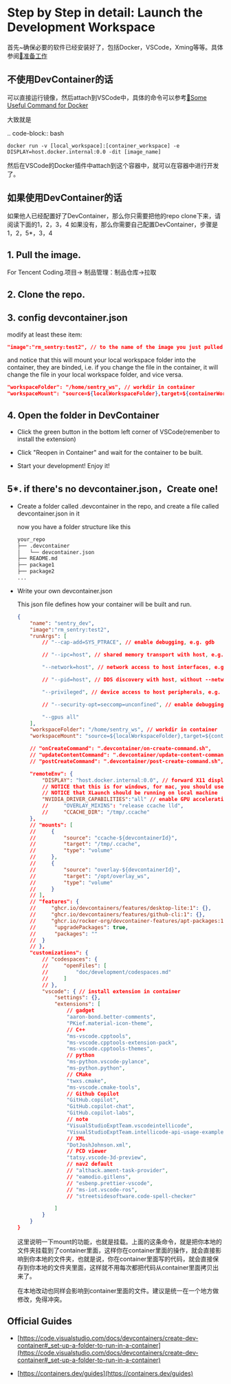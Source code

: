 # Step by Step in detail: Launch the Development Workspace

首先~确保必要的软件已经安装好了，包括Docker，VSCode，Xming等等。具体参阅[📑准备工作](./CustomImage.md#准备工作)

不使用DevContainer的话
----------------------------------------------
可以直接运行镜像，然后attach到VSCode中，具体的命令可以参考[📑Some Useful Command for Docker](./UsefulCommand.md)

大致就是

.. code-block:: bash

    docker run -v [local_workspace]:[container_workspace] -e DISPLAY=host.docker.internal:0.0 -dit [image_name]

然后在VSCode的Docker插件中attach到这个容器中，就可以在容器中进行开发了。

如果使用DevContainer的话
----------------------------------------------
如果他人已经配置好了DevContainer，那么你只需要把他的repo clone下来，请阅读下面的1，2，3，4
如果没有，那么你需要自己配置DevContainer，步骤是1，2，5*，3，4

## 1. Pull the image.

For Tencent Coding.项目-> 制品管理：制品仓库->拉取

## 2. Clone the repo.

## 3. config devcontainer.json

modify at least these item:
```json
"image":"rm_sentry:test2", // to the name of the image you just pulled
```

and notice that this will mount your local workspace folder into the container, they are binded, i.e. if you change the file in the container, it will change the file in your local workspace folder, and vice versa.

```json
"workspaceFolder": "/home/sentry_ws", // workdir in container
"workspaceMount": "source=${localWorkspaceFolder},target=${containerWorkspaceFolder}/src,type=bind", //mount your local file into container, ${containerWorkspaceFolder}=="workspaceFolder"
```

## 4. Open the folder in DevContainer

- Click the green button in the bottom left corner of VSCode(remenber to install the extension)

- Click "Reopen in Container" and wait for the container to be built.

- Start your development! Enjoy it!

## 5*. if there's no devcontainer.json，Create one!

- Create a folder called .devcontainer in the repo, and create a file called devcontainer.json in it

    now you have a folder structure like this

    ```bash
    your_repo
    ├── .devcontainer
    │   └── devcontainer.json
    ├── README.md
    ├── package1
    ├── package2
    ...

- Write your own devcontainer.json

    This json file defines how your container will be built and run.

    ```json
    {
        "name": "sentry_dev",
        "image":"rm_sentry:test2",
        "runArgs": [
            // "--cap-add=SYS_PTRACE", // enable debugging, e.g. gdb

            // "--ipc=host", // shared memory transport with host, e.g. rviz GUIs

            "--network=host", // network access to host interfaces, e.g. eth0

            // "--pid=host", // DDS discovery with host, without --network=host

            "--privileged", // device access to host peripherals, e.g. USB

            // "--security-opt=seccomp=unconfined", // enable debugging, e.g. gdb

            "--gpus all" 
        ],
        "workspaceFolder": "/home/sentry_ws", // workdir in container
        "workspaceMount": "source=${localWorkspaceFolder},target=${containerWorkspaceFolder}/src,type=bind", //mount your local file into container, ${containerWorkspaceFolder}=="workspaceFolder"

        // "onCreateCommand": ".devcontainer/on-create-command.sh",
        // "updateContentCommand": ".devcontainer/update-content-command.sh",
        // "postCreateCommand": ".devcontainer/post-create-command.sh",

        "remoteEnv": {
            "DISPLAY": "host.docker.internal:0.0", // forward X11 display to host, e.g. rviz GUIs
            // NOTICE that this is for windows, for mac, you should use "host.docker.internal:0"
            // NOTICE that XLaunch should be running on local machine
            "NVIDIA_DRIVER_CAPABILITIES":"all" // enable GPU acceleration
            //     "OVERLAY_MIXINS": "release ccache lld",
            //     "CCACHE_DIR": "/tmp/.ccache"
        },
        // "mounts": [
        //     {
        //         "source": "ccache-${devcontainerId}",
        //         "target": "/tmp/.ccache",
        //         "type": "volume"
        //     },
        //     {
        //         "source": "overlay-${devcontainerId}",
        //         "target": "/opt/overlay_ws",
        //         "type": "volume"
        //     }
        // ],
        // "features": {
        //     "ghcr.io/devcontainers/features/desktop-lite:1": {},
        //     "ghcr.io/devcontainers/features/github-cli:1": {},
        //     "ghcr.io/rocker-org/devcontainer-features/apt-packages:1": {
        // 		"upgradePackages": true,
        // 		"packages": ""
        // 	}
        // },
        "customizations": {
            // "codespaces": {
            //     "openFiles": [
            //         "doc/development/codespaces.md"
            //     ]
            // },
            "vscode": { // install extension in container
                "settings": {},
                "extensions": [
                    // gadget
                    "aaron-bond.better-comments",
                    "PKief.material-icon-theme",
                    // C++
                    "ms-vscode.cpptools",
                    "ms-vscode.cpptools-extension-pack",
                    "ms-vscode.cpptools-themes",
                    // python
                    "ms-python.vscode-pylance",
                    "ms-python.python",
                    // CMake
                    "twxs.cmake",
                    "ms-vscode.cmake-tools",
                    // Github Copilot
                    "GitHub.copilot",
                    "GitHub.copilot-chat",
                    "GitHub.copilot-labs",
                    // note
                    "VisualStudioExptTeam.vscodeintellicode",
                    "VisualStudioExptTeam.intellicode-api-usage-examples",
                    // XML
                    "DotJoshJohnson.xml",
                    // PCD viewer
                    "tatsy.vscode-3d-preview",
                    // nav2 default
                    // "althack.ament-task-provider",
                    // "eamodio.gitlens",
                    // "esbenp.prettier-vscode",
                    // "ms-iot.vscode-ros",
                    // "streetsidesoftware.code-spell-checker"

                ]
            }
        }
    }
    ```

    这里说明一下mount的功能，也就是挂载。上面的这条命令，就是把你本地的文件夹挂载到了container里面，这样你在container里面的操作，就会直接影响到你本地的文件夹，也就是说，你在container里面写的代码，就会直接保存到你本地的文件夹里面，这样就不用每次都把代码从container里面拷贝出来了。

    在本地改动也同样会影响到container里面的文件。建议是统一在一个地方做修改，免得冲突。


## Official Guides

- [https://code.visualstudio.com/docs/devcontainers/create-dev-container#_set-up-a-folder-to-run-in-a-container](https://code.visualstudio.com/docs/devcontainers/create-dev-container#_set-up-a-folder-to-run-in-a-container)

- [https://containers.dev/guides](https://containers.dev/guides)

